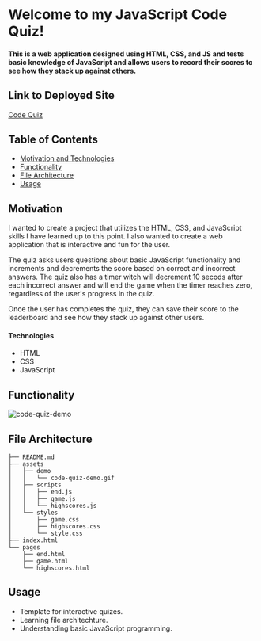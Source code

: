 # Welcome to my JavaScript Code Quiz!

#### This is a web application designed using HTML, CSS, and JS and tests basic knowledge of JavaScript and allows users to record their scores to see how they stack up against others.

## Link to Deployed Site

[Code Quiz](https://beardomattix.github.io/Code-Quiz/)

## Table of Contents
  * [Motivation and Technologies](#motivation)
  * [Functionality](#functionality)
  * [File Architecture](#file-architecture)
  * [Usage](#usage)

## Motivation

I wanted to create a project that utilizes the HTML, CSS, and JavaScript skills I have learned up to this point. I also wanted to create a web application that is interactive and fun for the user.

The quiz asks users questions about basic JavaScript functionality and increments and decrements the score based on correct and incorrect answers. The quiz also has a timer witch will decrement 10 secods after each incorrect answer and will end the game when the timer reaches zero, regardless of the user's progress in the quiz.

Once the user has completes the quiz, they can save their score to the leaderboard and see how they stack up against other users.

#### Technologies
* HTML
* CSS 
* JavaScript

## Functionality
![code-quiz-demo](https://user-images.githubusercontent.com/82903201/124629031-06a21400-de4f-11eb-91a1-eef1252ee391.gif)


## File Architecture
```
├── README.md
├── assets
│   ├── demo
│   │   └── code-quiz-demo.gif
│   ├── scripts
│   │   ├── end.js
│   │   ├── game.js
│   │   └── highscores.js
│   └── styles
│       ├── game.css
│       ├── highscores.css
│       └── style.css
├── index.html
└── pages
    ├── end.html
    ├── game.html
    └── highscores.html
```

## Usage
* Template for interactive quizes.
* Learning file architechture. 
* Understanding basic JavaScript programming.